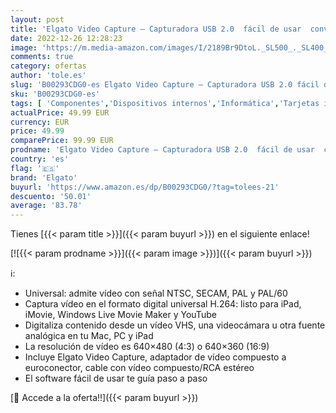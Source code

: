 ```yaml
---
layout: post
title: 'Elgato Video Capture – Capturadora USB 2.0  fácil de usar  convierte analógico a digital  incluye adaptador VHS TV DVD  para Mac  Windows y iPad'
date: 2022-12-26 12:28:23
image: 'https://m.media-amazon.com/images/I/2189Br9DtoL._SL500_._SL400_.jpg'
comments: true
category: ofertas
author: 'tole.es'
slug: 'B00293CDG0-es Elgato Video Capture – Capturadora USB 2.0 fácil de usar...'
sku: 'B00293CDG0-es'
tags: [ 'Componentes','Dispositivos internos','Informática','Tarjetas internas de sintonización de TV y captura de vídeo','elgato','ipad','🇪🇸', ]
actualPrice: 49.99 EUR
currency: EUR
price: 49.99
comparePrice: 99.99 EUR
prodname: 'Elgato Video Capture – Capturadora USB 2.0  fácil de usar  convierte analógico a digital  incluye adaptador VHS TV DVD  para Mac  Windows y iPad'
country: 'es'
flag: '🇪🇸'
brand: 'Elgato'
buyurl: 'https://www.amazon.es/dp/B00293CDG0/?tag=tolees-21'
descuento: '50.01'
average: '83.78'
---
```


Tienes [{{< param title >}}]({{< param buyurl >}}) en el siguiente enlace!

[![{{< param prodname >}}]({{< param image >}})]({{< param buyurl >}})

ℹ️:

- Universal: admite vídeo con señal NTSC, SECAM, PAL y PAL/60
- Captura vídeo en el formato digital universal H.264: listo para iPad, iMovie, Windows Live Movie Maker y YouTube
- Digitaliza contenido desde un vídeo VHS, una videocámara u otra fuente analógica en tu Mac, PC y iPad
- La resolución de vídeo es 640×480 (4:3) o 640×360 (16:9)
- Incluye Elgato Video Capture, adaptador de vídeo compuesto a euroconector, cable con vídeo compuesto/RCA estéreo
- El software fácil de usar te guía paso a paso

[🛒 Accede a la oferta!!]({{< param buyurl >}})
